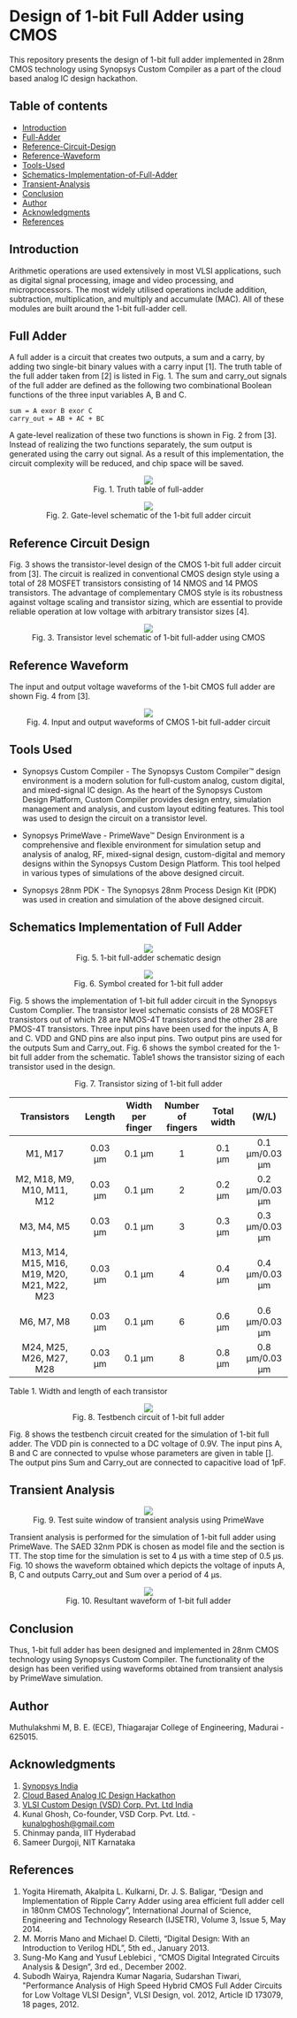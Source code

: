 # Design of 1-bit Full Adder using CMOS
This repository presents the design of 1-bit full adder implemented in 28nm CMOS technology using Synopsys Custom Compiler as a part of the cloud based analog IC design hackathon.

## Table of contents
- [Introduction](#introduction)
- [Full-Adder](#full-adder)
- [Reference-Circuit-Design](#reference-circuit-design)
- [Reference-Waveform](#reference-waveform)
- [Tools-Used](#tools-used)
- [Schematics-Implementation-of-Full-Adder](#schematics-implementation-of-full-adder)
- [Transient-Analysis](#transient-analysis)
- [Conclusion](#conclusion)
- [Author](#author)
- [Acknowledgments](#acknowledgments)
- [References](#references)


## Introduction
Arithmetic operations are used extensively in most VLSI applications, such as digital signal processing, image and video processing, and microprocessors. The most widely utilised operations include addition, subtraction, multiplication, and multiply and accumulate (MAC). All of these modules are built around the 1-bit full-adder cell. 

## Full Adder
A full adder is a circuit that creates two outputs, a sum and a carry, by adding two single-bit binary values with a carry input [1]. The truth table of the full adder taken from [2] is listed in Fig. 1. The sum and carry_out signals of the full adder are defined as the following two combinational Boolean functions of the three input variables A, B and C. <br/>
```
sum = A exor B exor C
carry_out = AB + AC + BC
```
A gate-level realization of these two functions is shown in Fig. 2 from [3]. Instead of realizing the two functions separately, the sum output is generated using the carry out signal. As a result of this implementation, the circuit complexity will be reduced, and chip space will be saved.
<p align="center">
  <img 
    src="https://user-images.githubusercontent.com/100487608/156110568-1f0a99a7-9d34-44fb-bbf4-60864b1b3b9e.png"
  >
  <br/>Fig. 1.	 Truth table of full-adder
</p>

<p align="center">
  <img 
    src="https://user-images.githubusercontent.com/100487608/156110589-50051fab-167f-4a30-abca-e396cb9edde7.png"
  >
  <br/>Fig. 2.	Gate-level schematic of the 1-bit full adder circuit
</p>


## Reference Circuit Design
Fig. 3 shows the transistor-level design of the CMOS 1-bit full adder circuit from [3]. The circuit is realized in conventional CMOS design style using a total of 28 MOSFET transistors consisting of 14 NMOS and 14 PMOS transistors. The advantage of complementary CMOS style is its robustness against voltage scaling and transistor sizing, which are essential to provide reliable operation at low voltage with arbitrary transistor sizes [4].

<p align="center">
  <img 
    src="https://user-images.githubusercontent.com/100487608/156110593-b2733c4b-e2e7-4374-969a-d4d7f5654069.png"
  >
  <br/>Fig. 3.	Transistor level schematic of 1-bit full-adder using CMOS
</p>


## Reference Waveform
The input and output voltage waveforms of the 1-bit CMOS full adder are shown Fig. 4 from [3].

<p align="center">
  <img 
    src="https://user-images.githubusercontent.com/100487608/156110602-14fe9cf7-f68f-405c-8fda-2627b0fdff4e.png"
  >
  <br/>Fig. 4.	Input and output waveforms of CMOS 1-bit full-adder circuit
</p>


## Tools Used
- Synopsys Custom Compiler - The Synopsys Custom Compiler™ design environment is a modern solution for full-custom analog, custom digital, and mixed-signal IC design. As the heart of the Synopsys Custom Design Platform, Custom Compiler provides design entry, simulation management and analysis, and custom layout editing features. This tool was used to design the circuit on a transistor level.

- Synopsys PrimeWave - PrimeWave™ Design Environment is a comprehensive and flexible environment for simulation setup and analysis of analog, RF, mixed-signal design, custom-digital and memory designs within the Synopsys Custom Design Platform. This tool helped in various types of simulations of the above designed circuit.

- Synopsys 28nm PDK - The Synopsys 28nm Process Design Kit (PDK) was used in creation and simulation of the above designed circuit.

## Schematics Implementation of Full Adder

<p align="center">
  <img 
    src="https://user-images.githubusercontent.com/100487608/156110610-13dbfd5f-63d8-4a66-ba19-a83aa74bcd9a.png"
  >
  <br/>Fig. 5. 1-bit full-adder schematic design
</p>


<p align="center">
  <img 
    src="https://user-images.githubusercontent.com/100487608/156110619-45b92053-d703-4f8d-8a2d-09866010ebb5.png"
  >
  <br/>Fig. 6. Symbol created for 1-bit full adder
</p>


Fig. 5 shows the implementation of 1-bit full adder circuit in the Synopsys Custom Complier. The transistor level schematic consists of 28 MOSFET transistors out of which 28 are NMOS-4T transistors and the other 28 are PMOS-4T transistors. Three input pins have been used for the inputs A, B and C. VDD and GND pins are also input pins. Two output pins are used for the outputs Sum and Carry_out. Fig. 6 shows the symbol created for the 1-bit full adder from the schematic. Table1 shows the transistor sizing of each transistor used in the design.

<p align="center">
  <img 
    src=""
  >
  <br/>Fig. 7. Transistor sizing of 1-bit full adder
</p>

<p align="center">
  

| Transistors	| Length |	Width per finger |	Number of fingers |	Total width	| (W/L) |
| :---: | :---: | :---: | :---: | :---: | :---: |
| M1, M17	| 0.03 µm	| 0.1 µm	| 1	| 0.1 µm	| 0.1 µm/0.03 µm |
|M2, M18, M9, M10, M11, M12	| 0.03 µm	| 0.1 µm	| 2	| 0.2 µm	| 0.2 µm/0.03 µm |
|M3, M4, M5	| 0.03 µm	| 0.1 µm	| 3	| 0.3 µm	| 0.3 µm/0.03 µm |
|M13, M14, M15, M16, M19, M20, M21, M22, M23	| 0.03 µm	| 0.1 µm	| 4	| 0.4 µm	| 0.4 µm/0.03 µm |
|M6, M7, M8	| 0.03 µm	| 0.1 µm	| 6	| 0.6 µm	| 0.6 µm/0.03 µm |
|M24, M25, M26, M27, M28	| 0.03 µm	| 0.1 µm	| 8	| 0.8 µm	| 0.8 µm/0.03 µm |

Table 1. Width and length of each transistor
</p>
<p align="center">
  <img 
    src="https://user-images.githubusercontent.com/100487608/156110626-2f7694d5-f9b1-47e9-9fa6-ec4aa414795c.png"
  >
  <br/>Fig. 8. Testbench circuit of 1-bit full adder
</p>


Fig. 8 shows the testbench circuit created for the simulation of 1-bit full adder. The VDD pin is connected to a DC voltage of 0.9V.  The input pins A, B and C are connected to vpulse whose parameters are given in table []. The output pins Sum and Carry_out are connected to capacitive load of 1pF. 

## Transient Analysis

<p align="center">
  <img 
    src="https://user-images.githubusercontent.com/100487608/156110643-927b46fe-6f55-445c-9fe6-b80ac665213c.png"
  >
  <br/>Fig. 9. Test suite window of transient analysis using PrimeWave
</p>


Transient analysis is performed for the simulation of 1-bit full adder using PrimeWave. The SAED 32nm PDK is chosen as model file and the section is TT. The stop time for the simulation is set to 4 µs with a time step of 0.5 µs. Fig. 10 shows the waveform obtained which depicts the voltage of inputs A, B, C and outputs Carry_out and Sum over a period of 4 µs.

<p align="center">
  <img 
    src="https://user-images.githubusercontent.com/100487608/156110653-27f66b55-3536-4cc8-b898-35af83308021.png"
  >
  <br/>Fig. 10. Resultant waveform of 1-bit full adder
</p>


## Conclusion

Thus, 1-bit full adder has been designed and implemented in 28nm CMOS technology using Synopsys Custom Compiler. The functionality of the design has been verified using waveforms obtained from transient analysis by PrimeWave simulation.

## Author

Muthulakshmi M, B. E. (ECE), Thiagarajar College of Engineering, Madurai - 625015.

## Acknowledgments

1.	[Synopsys India](https://www.synopsys.com/)
2.	[Cloud Based Analog IC Design Hackathon](https://www.iith.ac.in/events/2022/02/15/Cloud-Based-Analog-IC-Design-Hackathon/)
3.	[VLSI Custom Design (VSD) Corp. Pvt. Ltd India](https://www.vlsisystemdesign.com/)
4.	Kunal Ghosh, Co-founder, VSD Corp. Pvt. Ltd. - kunalpghosh@gmail.com
5.	Chinmay panda, IIT Hyderabad
6.	Sameer Durgoji, NIT Karnataka

## References

1. Yogita Hiremath, Akalpita L. Kulkarni, Dr. J. S. Baligar, “Design and Implementation of Ripple Carry Adder using area efficient full adder cell in 180nm CMOS Technology”, International Journal of Science, Engineering and Technology Research (IJSETR), Volume 3, Issue 5, May 2014.<br/>
2.	M. Morris Mano and Michael D. Ciletti, “Digital Design: With an Introduction to Verilog HDL”, 5th ed., January 2013.<br/>
3.	Sung-Mo Kang and Yusuf Leblebici , “CMOS Digital Integrated Circuits Analysis & Design”, 3rd ed., December 2002.<br/>
4.	Subodh Wairya, Rajendra Kumar Nagaria, Sudarshan Tiwari, "Performance Analysis of High Speed Hybrid CMOS Full Adder Circuits for Low Voltage VLSI Design", VLSI Design, vol. 2012, Article ID 173079, 18 pages, 2012.
